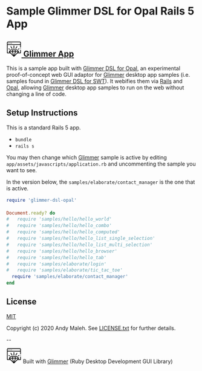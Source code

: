 # Sample Glimmer DSL for Opal Rails 5 App
## [<img src="https://raw.githubusercontent.com/AndyObtiva/glimmer/master/images/glimmer-logo-hi-res.png" height=40 /> Glimmer App](https://github.com/AndyObtiva/glimmer#custom-shell-gem)

This is a sample app built with [Glimmer DSL for Opal](https://github.com/AndyObtiva/glimmer-dsl-opal), an experimental proof-of-concept web GUI adaptor for [Glimmer](https://github.com/AndyObtiva/glimmer) desktop app samples (i.e. samples found in [Glimmer DSL for SWT](https://github.com/AndyObtiva/glimmer-dsl-swt)). It webifies them via [Rails](https://rubyonrails.org/) and [Opal](https://opalrb.com/), allowing [Glimmer](https://github.com/AndyObtiva/glimmer) desktop app samples to run on the web without changing a line of code.

## Setup Instructions

This is a standard Rails 5 app. 

- `bundle`
- `rails s`

You may then change which [Glimmer](https://github.com/AndyObtiva/glimmer) sample is active by editing `app/assets/javascripts/application.rb` and uncommenting the sample you want to see. 

In the version below, the `samples/elaborate/contact_manager` is the one that is active.

```ruby
require 'glimmer-dsl-opal'

Document.ready? do
#   require 'samples/hello/hello_world'
#   require 'samples/hello/hello_combo'
#   require 'samples/hello/hello_computed'
#   require 'samples/hello/hello_list_single_selection'
#   require 'samples/hello/hello_list_multi_selection'
#   require 'samples/hello/hello_browser'
#   require 'samples/hello/hello_tab'
#   require 'samples/elaborate/login'
#   require 'samples/elaborate/tic_tac_toe'
  require 'samples/elaborate/contact_manager'
end
```

## License

[MIT](https://opensource.org/licenses/MIT)

Copyright (c) 2020 Andy Maleh. See [LICENSE.txt](LICENSE.txt) for further details.

--

[<img src="https://raw.githubusercontent.com/AndyObtiva/glimmer/master/images/glimmer-logo-hi-res.png" height=40 />](https://github.com/AndyObtiva/glimmer) Built with [Glimmer](https://github.com/AndyObtiva/glimmer) (Ruby Desktop Development GUI Library)

